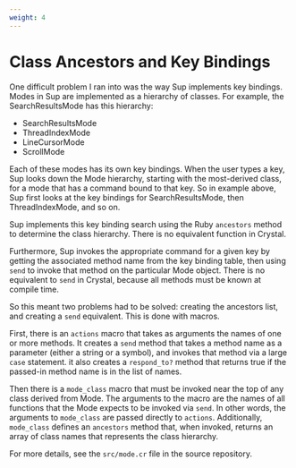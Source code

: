 ```yaml
---
weight: 4
---
```


# Class Ancestors and Key Bindings

One difficult problem I ran into was the way Sup implements key bindings.
Modes in Sup are implemented as a hierarchy of classes.  For example,
the SearchResultsMode has this hierarchy:

* SearchResultsMode
* ThreadIndexMode
* LineCursorMode
* ScrollMode

Each of these modes has its own key bindings.  When the user types a key,
Sup looks down the Mode hierarchy, starting with the most-derived class,
for a mode that has a command bound to that key.  So in example above,
Sup first looks at the key bindings for SearchResultsMode, then ThreadIndexMode,
and so on.

Sup implements this key binding search using the Ruby `ancestors` method
to determine the class hierarchy.  There is no equivalent function
in Crystal.

Furthermore, Sup invokes the appropriate
command for a given key by getting the associated method name from the
key binding table, then using `send` to invoke that method on the particular
Mode object.  There is no equivalent to `send` in Crystal, because all
methods must be known at compile time.

So this meant two problems had to be solved: creating the ancestors list,
and creating a `send` equivalent.  This is done with macros.

First, there is an `actions` macro that takes as arguments the names
of one or more methods.  It creates a `send` method that takes
a method name as a parameter (either a string or a symbol), and invokes that method via a large
`case` statement.  it also creates a `respond_to?` method that
returns true if the passed-in method name is in the list of names.

Then there is a `mode_class` macro that must be invoked near
the top of any class derived from Mode.  The arguments to
the macro are the names of all functions that the Mode expects
to be invoked via `send`.  In other words, the arguments to `mode_class`
are passed directly to `actions`.  Additionally, `mode_class` defines
an `ancestors` method that, when invoked, returns an array of class
names that represents the class hierarchy.

For more details, see the `src/mode.cr` file in the source repository.
